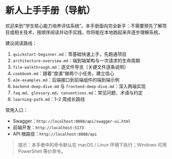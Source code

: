 # 新人上手手册（导航）

欢迎来到“学生核心能力培养评估系统”。本手册面向完全新手：不需要预先了解项目或相关技术，按顺序阅读并动手实践，你将能在本地跑起来并逐步理解系统。

建议阅读路线：
1. `quickstart-beginner.md`：零基础快速上手，先跑通项目
2. `architecture-overview.md`：端到端架构与一次请求的生命周期
3. `file-walkthrough.md`：逐文件导览（关键文件逐条说明）
4. `cookbook.md`：跟着“食谱”做两个小任务，建立信心
5. `e2e-examples.md`：后端接口到前端组件的端到端示例
5. `backend-deep-dive.md` 与 `frontend-deep-dive.md`：深入两端实现
6. `faq.md`、`glossary.md`、`conventions.md`：常见问题、术语与约定
7. `learning-path.md`：1–2 周成长路线

常用入口：
- Swagger：`http://localhost:8080/api/swagger-ui.html`
- 前端开发：`http://localhost:5173`
- API 根路径：`http://localhost:8080/api`

> 提示：本手册中的命令默认在 macOS / Linux 环境下执行；Windows 可用 PowerShell 等价命令。
